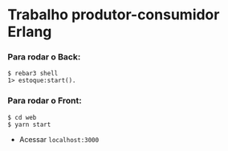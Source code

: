 Trabalho produtor-consumidor Erlang
=====

### Para rodar o Back:

    $ rebar3 shell
    1> estoque:start().
    
### Para rodar o Front:

    $ cd web
    $ yarn start
    
* Acessar `localhost:3000`
